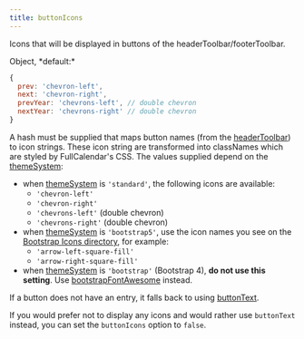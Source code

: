 ```yaml
---
title: buttonIcons
---
```


Icons that will be displayed in buttons of the headerToolbar/footerToolbar.

<div class='spec' markdown='1'>
Object, *default:*

```js
{
  prev: 'chevron-left',
  next: 'chevron-right',
  prevYear: 'chevrons-left', // double chevron
  nextYear: 'chevrons-right' // double chevron
}
```
</div>

A hash must be supplied that maps button names (from the [headerToolbar](headerToolbar)) to icon strings. These icon string are transformed into classNames which are styled by FullCalendar's CSS. The values supplied depend on the [themeSystem](themeSystem):

- when [themeSystem](themeSystem) is `'standard'`, the following icons are available:
  - `'chevron-left'`
  - `'chevron-right'`
  - `'chevrons-left'` (double chevron)
  - `'chevrons-right'` (double chevron)
- when [themeSystem](themeSystem) is `'bootstrap5'`, use the icon names you see on the [Bootstrap Icons directory](https://icons.getbootstrap.com/), for example:
  - `'arrow-left-square-fill'`
  - `'arrow-right-square-fill'`
- when [themeSystem](themeSystem) is `'bootstrap'` (Bootstrap 4), **do not use this setting**. Use [bootstrapFontAwesome](bootstrapFontAwesome) instead.

If a button does not have an entry, it falls back to using [buttonText](buttonText).

If you would prefer not to display any icons and would rather use `buttonText` instead, you can set the `buttonIcons` option to `false`.

